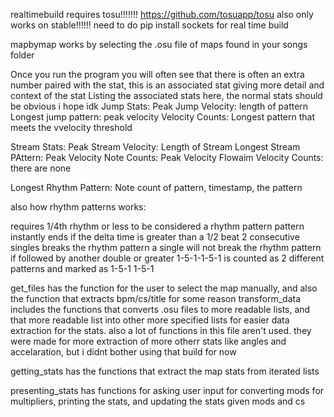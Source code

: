 realtimebuild requires tosu!!!!!!! https://github.com/tosuapp/tosu
also only works on stable!!!!!!
need to do pip install sockets for real time build

mapbymap works by selecting the .osu file of maps found in your songs folder

Once you run the program you will often see that there is often an extra number paired with the stat, this is an associated stat giving more detail and context of the stat
Listing the associated stats here, the normal stats should be obvious i hope idk
Jump Stats:
Peak Jump Velocity: length of pattern
Longest jump pattern: peak velocity
Velocity Counts: Longest pattern that meets the vvelocity threshold

Stream Stats:
Peak Stream Velocity: Length of Stream 
Longest Stream PAttern: Peak Velocity
Note Counts: Peak Velocity
Flowaim Velocity Counts: there are none

Longest Rhythm Pattern: Note count of pattern, timestamp, the pattern

also how rhythm patterns works:

requires 1/4th rhythm or less to be considered a rhythm pattern
pattern instantly ends if the delta time is greater than a 1/2 beat
2 consecutive singles breaks the rhythm pattern
a single will not break the rhythm pattern if followed by another double or greater 
1-5-1-1-5-1
is counted as 2 different patterns and marked as
1-5-1
1-5-1

get_files has the function for the user to select the map manually, and also the function that extracts bpm/cs/title for some reason
transform_data includes the functions that converts .osu files to more readable lists, and that more readable list into other more specified lists for easier data extraction for the stats.
also a lot of functions in this file aren't used.  they were made for more extraction of more otherr stats like angles and accelaration, but i didnt bother using that build for now

getting_stats has the functions that extract the map stats from iterated lists

presenting_stats has functions for asking user input for converting mods for multipliers, printing the stats, and updating the stats given mods and cs 

